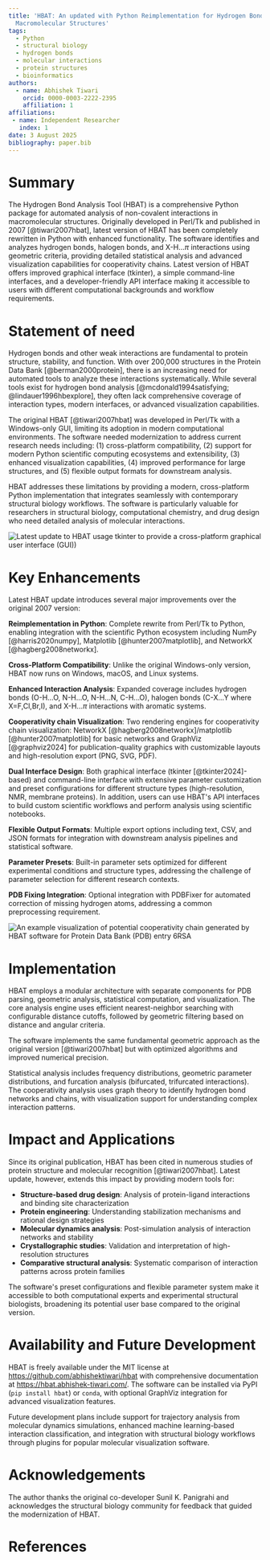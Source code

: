 ```yaml
---
title: 'HBAT: An updated with Python Reimplementation for Hydrogen Bond Analysis in 
  Macromolecular Structures'
tags:
  - Python
  - structural biology
  - hydrogen bonds
  - molecular interactions
  - protein structures
  - bioinformatics
authors:
  - name: Abhishek Tiwari
    orcid: 0000-0003-2222-2395
    affiliation: 1
affiliations:
 - name: Independent Researcher
   index: 1
date: 3 August 2025
bibliography: paper.bib
---
```


# Summary

The Hydrogen Bond Analysis Tool (HBAT) is a comprehensive Python package for automated analysis of non-covalent interactions in macromolecular structures. Originally developed in Perl/Tk and published in 2007 [@tiwari2007hbat], latest version of HBAT has been completely rewritten in Python with enhanced functionality. The software identifies and analyzes hydrogen bonds, halogen bonds, and X-H...$\pi$ interactions using geometric criteria, providing detailed statistical analysis and advanced visualization capabilities for cooperativity chains. Latest version of HBAT offers improved graphical interface (tkinter), a simple command-line interfaces, and a developer-friendly API interface making it accessible to users with different computational backgrounds and workflow requirements.

# Statement of need

Hydrogen bonds and other weak interactions are fundamental to protein structure, stability, and function. With over 200,000 structures in the Protein Data Bank [@berman2000protein], there is an increasing need for automated tools to analyze these interactions systematically. While several tools exist for hydrogen bond analysis [@mcdonald1994satisfying; @lindauer1996hbexplore], they often lack comprehensive coverage of interaction types, modern interfaces, or advanced visualization capabilities.

The original HBAT [@tiwari2007hbat] was developed in Perl/Tk with a Windows-only GUI, limiting its adoption in modern computational environments. The software needed modernization to address current research needs including: (1) cross-platform compatibility, (2) support for modern Python scientific computing ecosystems and extensibility, (3) enhanced visualization capabilities, (4) improved performance for large structures, and (5) flexible output formats for downstream analysis.

HBAT addresses these limitations by providing a modern, cross-platform Python implementation that integrates seamlessly with contemporary structural biology workflows. The software is particularly valuable for researchers in structural biology, computational chemistry, and drug design who need detailed analysis of molecular interactions.

![Latest update to HBAT usage tkinter to provide a cross-platform graphical user interface (GUI))](https://static.abhishek-tiwari.com/hbat/hbat-window-v1.png)

# Key Enhancements

Latest HBAT update introduces several major improvements over the original 2007 version:

**Reimplementation in Python**: Complete rewrite from Perl/Tk to Python, enabling integration with the scientific Python ecosystem including NumPy [@harris2020numpy], Matplotlib [@hunter2007matplotlib], and NetworkX [@hagberg2008networkx].

**Cross-Platform Compatibility**: Unlike the original Windows-only version, HBAT now runs on Windows, macOS, and Linux systems.

**Enhanced Interaction Analysis**: Expanded coverage includes hydrogen bonds (O-H...O, N-H...O, N-H...N, C-H...O), halogen bonds (C-X...Y where X=F,Cl,Br,I), and X-H...$\pi$ interactions with aromatic systems.

**Cooperativity chain Visualization**: Two rendering engines for cooperativity chain visualization: NetworkX [@hagberg2008networkx]/matplotlib [@hunter2007matplotlib] for basic networks and GraphViz [@graphviz2024] for publication-quality graphics with customizable layouts and high-resolution export (PNG, SVG, PDF).

**Dual Interface Design**: Both graphical interface (tkinter [@tkinter2024]-based) and command-line interface with extensive parameter customization and preset configurations for different structure types (high-resolution, NMR, membrane proteins). In addition, users can use HBAT's API interfaces to build custom scientific workflows and perform analysis using scientific notebooks.

**Flexible Output Formats**: Multiple export options including text, CSV, and JSON formats for integration with downstream analysis pipelines and statistical software.

**Parameter Presets**: Built-in parameter sets optimized for different experimental conditions and structure types, addressing the challenge of parameter selection for different research contexts.

**PDB Fixing Integration**: Optional integration with PDBFixer for automated correction of missing hydrogen atoms, addressing a common preprocessing requirement.

![An example visualization of potential cooperativity chain generated by HBAT software for Protein Data Bank (PDB) entry 6RSA](https://static.abhishek-tiwari.com/hbat/6rsa-pdb-chain-6.png)

# Implementation

HBAT employs a modular architecture with separate components for PDB parsing, geometric analysis, statistical computation, and visualization. The core analysis engine uses efficient nearest-neighbor searching with configurable distance cutoffs, followed by geometric filtering based on distance and angular criteria.

The software implements the same fundamental geometric approach as the original version [@tiwari2007hbat] but with optimized algorithms and improved numerical precision.

Statistical analysis includes frequency distributions, geometric parameter distributions, and furcation analysis (bifurcated, trifurcated interactions). The cooperativity analysis uses graph theory to identify hydrogen bond networks and chains, with visualization support for understanding complex interaction patterns.

# Impact and Applications

Since its original publication, HBAT has been cited in numerous studies of protein structure and molecular recognition [@tiwari2007hbat]. Latest update, however, extends this impact by providing modern tools for:

- **Structure-based drug design**: Analysis of protein-ligand interactions and binding site characterization
- **Protein engineering**: Understanding stabilization mechanisms and rational design strategies  
- **Molecular dynamics analysis**: Post-simulation analysis of interaction networks and stability
- **Crystallographic studies**: Validation and interpretation of high-resolution structures
- **Comparative structural analysis**: Systematic comparison of interaction patterns across protein families

The software's preset configurations and flexible parameter system make it accessible to both computational experts and experimental structural biologists, broadening its potential user base compared to the original version.

# Availability and Future Development

HBAT is freely available under the MIT license at https://github.com/abhishektiwari/hbat with comprehensive documentation at https://hbat.abhishek-tiwari.com/. The software can be installed via PyPI (`pip install hbat`) or `conda`, with optional GraphViz integration for advanced visualization features.

Future development plans include support for trajectory analysis from molecular dynamics simulations, enhanced machine learning-based interaction classification, and integration with structural biology workflows through plugins for popular molecular visualization software.

# Acknowledgements

The author thanks the original co-developer Sunil K. Panigrahi and acknowledges the structural biology community for feedback that guided the modernization of HBAT.

# References